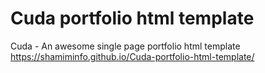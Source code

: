 # Cuda portfolio html template
 Cuda - An awesome single page portfolio html template
https://shamiminfo.github.io/Cuda-portfolio-html-template/
